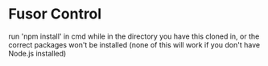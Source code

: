 # Fusor Control 
run 'npm install' in cmd while in the directory you have this cloned in, or the correct packages won't be installed (none of this will work if you don't have Node.js installed)